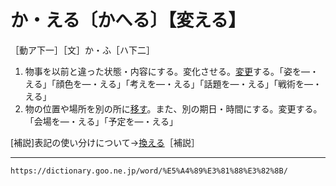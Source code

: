 # か・える〔かへる〕【変える】

［動ア下一］［文］か・ふ［ハ下二］

1. 物事を以前と違った状態・内容にする。変化させる。[変更](へんこう（変更）)する。「姿を―・える」「顔色を―・える」「考えを―・える」「話題を―・える」「戦術を―・える」
2. 物の位置や場所を別の所に[移す](うつす（移す）)。また、別の期日・時間にする。変更する。「会場を―・える」「予定を―・える」
    

\[補説\]表記の使い分けについて→[換える](https://dictionary.goo.ne.jp/word/%E6%8F%9B%E3%81%88%E3%82%8B/#jn-37512)［補説］

---
`https://dictionary.goo.ne.jp/word/%E5%A4%89%E3%81%88%E3%82%8B/`